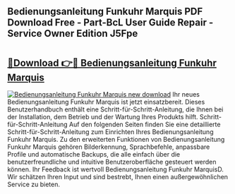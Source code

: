 ## Bedienungsanleitung Funkuhr Marquis PDF Download Free - Part-BcL User Guide Repair - Service Owner Edition J5Fpe

# <h2><a href="http://df5lzik.blite.top/?on=Bedienungsanleitung+Funkuhr+Marquis">🔗Download 👉🔴 Bedienungsanleitung Funkuhr Marquis</a></h2>

[![Bedienungsanleitung Funkuhr Marquis new download](https://i.imgur.com/lujVjoI.png)](http://df5lzik.blite.top/?on=Bedienungsanleitung+Funkuhr+Marquis)
Ihr neues Bedienungsanleitung Funkuhr Marquis ist jetzt einsatzbereit. Dieses Benutzerhandbuch enthält eine Schritt-für-Schritt-Anleitung, die Ihnen bei der Installation, dem Betrieb und der Wartung Ihres Produkts hilft. Schritt-für-Schritt-Anleitung Auf den folgenden Seiten finden Sie eine detaillierte Schritt-für-Schritt-Anleitung zum Einrichten Ihres Bedienungsanleitung Funkuhr Marquis. Zu den erweiterten Funktionen von Bedienungsanleitung Funkuhr Marquis gehören Bilderkennung, Sprachbefehle, anpassbare Profile und automatische Backups, die alle einfach über die benutzerfreundliche und intuitive Benutzeroberfläche gesteuert werden können. Ihr Feedback ist wertvoll Bedienungsanleitung Funkuhr MarquisD. Wir schätzen Ihren Input und sind bestrebt, Ihnen einen außergewöhnlichen Service zu bieten.
